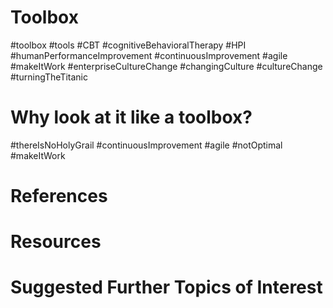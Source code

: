 # Toolbox
#toolbox #tools #CBT #cognitiveBehavioralTherapy #HPI #humanPerformanceImprovement #continuousImprovement #agile #makeItWork #enterpriseCultureChange #changingCulture #cultureChange #turningTheTitanic

# Why look at it like a toolbox?
#thereIsNoHolyGrail #continuousImprovement #agile #notOptimal #makeItWork

# References

# Resources

# Suggested Further Topics of Interest

